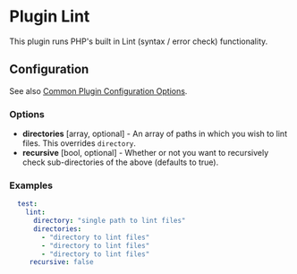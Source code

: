 Plugin Lint
===========

This plugin runs PHP's built in Lint (syntax / error check) functionality.

Configuration
-------------

See also [Common Plugin Configuration Options](../plugin_common_options.md).

### Options

* **directories** [array, optional] - An array of paths in which you wish to lint files. This overrides  `directory`.
* **recursive** [bool, optional] - Whether or not you want to recursively check sub-directories of the above (defaults 
to true).

### Examples

```yml
  test:
    lint:
      directory: "single path to lint files"
      directories:
        - "directory to lint files"
        - "directory to lint files"
        - "directory to lint files"
     recursive: false
```
